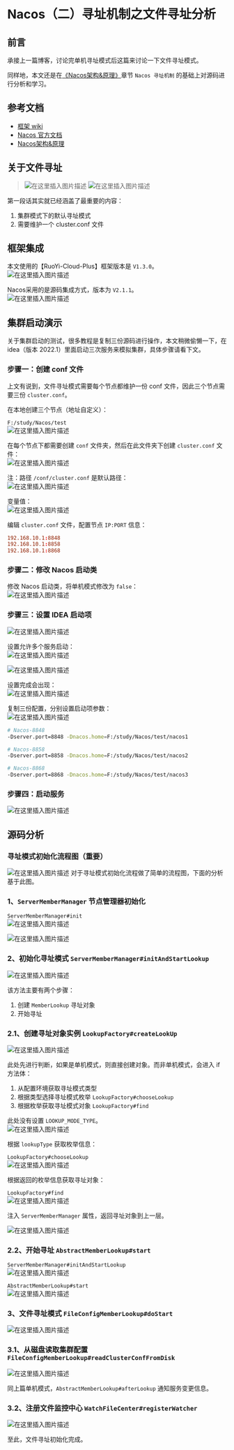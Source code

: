 # Nacos（二）寻址机制之文件寻址分析

## 前言
承接上一篇博客，讨论完单机寻址模式后这篇来讨论一下文件寻址模式。

同样地，本文还是在[《Nacos架构&原理》]((https://developer.aliyun.com/ebook/36?spm=a2c6h.20345107.ebook-index.18.152c2984fsi5ST))章节 `Nacos 寻址机制` 的基础上对源码进行分析和学习。

## 参考文档
- [框架 wiki](https://gitee.com/JavaLionLi/RuoYi-Cloud-Plus/wikis/%E9%A1%B9%E7%9B%AE%E7%AE%80%E4%BB%8B)
- [Nacos 官方文档](https://nacos.io/zh-cn/docs/what-is-nacos.html)
- [Nacos架构&原理](https://developer.aliyun.com/ebook/36?spm=a2c6h.20345107.ebook-index.18.152c2984fsi5ST)

## 关于文件寻址

> ![在这里插入图片描述](img02/26b3c6d45d404a788c6294cb6210c4ea.png)
> ![在这里插入图片描述](img02/043fe44427154489b2e25a621fa7d3a8.png)

第一段话其实就已经涵盖了最重要的内容：

1. 集群模式下的默认寻址模式
2. 需要维护一个 cluster.conf 文件

## 框架集成
本文使用的【RuoYi-Cloud-Plus】框架版本是 `V1.3.0`。<br>
![在这里插入图片描述](img02/905fac4a3eda428ca8260075b5fab9a3.png)<br>

Nacos采用的是源码集成方式，版本为 `V2.1.1`。<br>
![在这里插入图片描述](img02/555c996f23f8442ebccd6a8505a0311c.png)

## 集群启动演示
关于集群启动的测试，很多教程是复制三份源码进行操作，本文稍微偷懒一下，在 idea（版本 2022.1）里面启动三次服务来模拟集群，具体步骤请看下文。

### 步骤一：创建 conf 文件
上文有说到，文件寻址模式需要每个节点都维护一份 conf 文件，因此三个节点需要三份 `cluster.conf`。

在本地创建三个节点（地址自定义）：<br>

`F:/study/Nacos/test`<br>
![在这里插入图片描述](img02/bf9cae092f30411b89a0d4cc13f475a3.png)<br>

在每个节点下都需要创建 `conf` 文件夹，然后在此文件夹下创建 `cluster.conf` 文件：<br>
![在这里插入图片描述](img02/beb785d50ca34000aff82334ae21ace3.png)<br>

注：路径 `/conf/cluster.conf` 是默认路径：<br>
![在这里插入图片描述](img02/e016202a3abf4023bddf91fea66e169e.png)<br>

变量值：<br>
![在这里插入图片描述](img02/691043ae6e694b328fac06ce72af33d9.png)

编辑 `cluster.conf` 文件，配置节点 `IP:PORT` 信息：<br>

```conf
192.168.10.1:8848
192.168.10.1:8858
192.168.10.1:8868
```

### 步骤二：修改 Nacos 启动类
修改 Nacos 启动类，将单机模式修改为 `false`：<br>
![在这里插入图片描述](img02/c80fca9d54c44e24945e63e8019ec0b4.png)
### 步骤三：设置 IDEA 启动项
![在这里插入图片描述](img02/6ac41539ce8e49ef988322e012ca183c.png)

设置允许多个服务启动：<br>
![在这里插入图片描述](img02/ded3615e4f31441fb3ac3f1911b55cae.png)

![在这里插入图片描述](img02/0fd13c1de1054843b733a81ed9e2b8fa.png)

设置完成会出现：<br>
![在这里插入图片描述](img02/b4531fdd5068426bb39f931726ad7baa.png)

复制三份配置，分别设置启动项参数：<br>
![在这里插入图片描述](img02/a00c582ef4414b9a950930821de0386e.png)

```bash
# Nacos-8848
-Dserver.port=8848 -Dnacos.home=F:/study/Nacos/test/nacos1

# Nacos-8858
-Dserver.port=8858 -Dnacos.home=F:/study/Nacos/test/nacos2

# Nacos-8868
-Dserver.port=8868 -Dnacos.home=F:/study/Nacos/test/nacos3
```

### 步骤四：启动服务
![在这里插入图片描述](img02/f40d996ba21a4f7c8fc9f1951994e45b.png)

## 源码分析
### 寻址模式初始化流程图（重要）
![在这里插入图片描述](img02/4f3ba570202c48ab8090a37222d4013d.png)
对于寻址模式初始化流程做了简单的流程图，下面的分析基于此图。

### 1、`ServerMemberManager` 节点管理器初始化
`ServerMemberManager#init`<br>
![在这里插入图片描述](img02/d321e296ff0740a98ab885d01c37dd33.png)

![在这里插入图片描述](img02/0a1033205b664ccfbe3e43072178d893.png)
### 2、初始化寻址模式  `ServerMemberManager#initAndStartLookup`
![在这里插入图片描述](img02/5e0cc2b891c5428db7682b3bbff7c095.png)

该方法主要有两个步骤：

1. 创建 `MemberLookup` 寻址对象
2. 开始寻址

### 2.1、创建寻址对象实例 `LookupFactory#createLookUp`
![在这里插入图片描述](img02/81d188db374f49d5bae1f1d0623a19e9.png)

此处先进行判断，如果是单机模式，则直接创建对象。而非单机模式，会进入 if 方法体：

1. 从配置环境获取寻址模式类型
2. 根据类型选择寻址模式枚举 `LookupFactory#chooseLookup`
3. 根据枚举获取寻址模式对象 `LookupFactory#find`

此处没有设置 `LOOKUP_MODE_TYPE`。<br>
![在这里插入图片描述](img02/62f9d239d3e44460a63ad4fbfa4a8809.png)

根据 `lookupType` 获取枚举信息：<br>

`LookupFactory#chooseLookup`<br>
![在这里插入图片描述](img02/197636a4f63240518dc6504ff8004b49.png)

根据返回的枚举信息获取寻址对象：<br>

`LookupFactory#find`<br>
![在这里插入图片描述](img02/0616d63661b942e49875c0a1436f566a.png)

注入 `ServerMemberManager` 属性，返回寻址对象到上一层。

![在这里插入图片描述](img02/c228a3cebd954f9c8e52f090e04c1e49.png)
### 2.2、开始寻址 `AbstractMemberLookup#start`
`ServerMemberManager#initAndStartLookup`<br>
![在这里插入图片描述](img02/def5e8d93cc044b68175fdfd84f2e776.png)

`AbstractMemberLookup#start`<br>
![在这里插入图片描述](img02/2bcf20e6f9dd4e06a33d1a41630e34a0.png)

### 3、文件寻址模式 `FileConfigMemberLookup#doStart`
![在这里插入图片描述](img02/c0e57e0a6e5f493d9ff2da7c315f011d.png)
### 3.1、从磁盘读取集群配置 `FileConfigMemberLookup#readClusterConfFromDisk`
![在这里插入图片描述](img02/52cc1927eab244d2b5393cef6756997d.png)

同上篇单机模式，`AbstractMemberLookup#afterLookup` 通知服务变更信息。

### 3.2、注册文件监控中心 `WatchFileCenter#registerWatcher`
![在这里插入图片描述](img02/5eeeddf7dcd1481f9b777cb588d3b8cc.png)

至此，文件寻址初始化完成。